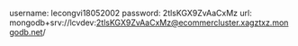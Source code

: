 username: lecongvi18052002
password: 2tlsKGX9ZvAaCxMz
url: mongodb+srv://lcvdev:2tlsKGX9ZvAaCxMz@ecommercluster.xagztxz.mongodb.net/
